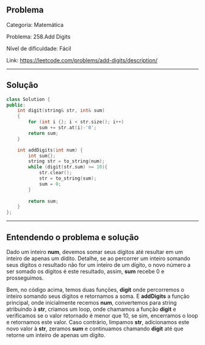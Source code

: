 ## Problema
Categoria: Matemática

Problema: 258.Add Digits

Nível de dificuldade: Fácil

Link: https://leetcode.com/problems/add-digits/description/

---

## Solução
```cpp
class Solution {
public:
    int digit(string& str, int& sum)
    {
        for (int i {}; i < str.size(); i++)
            sum += str.at(i)-'0';
        return sum;
    }

    int addDigits(int num) {
        int sum{};
        string str = to_string(num);
        while (digit(str,sum) >= 10){
            str.clear();
            str = to_string(sum);
            sum = 0;
        }
        
        return sum;
    }
};

```

---

## Entendendo o problema e solução

Dado um inteiro **num**, devemos somar seus dígitos até resultar em um inteiro de apenas um dídito. Detalhe, se ao percorrer um inteiro somando seus dígitos o resultado não for um inteiro de um dígito, o novo número a ser somado os dígitos é este resultado, assim, **sum** recebe 0 e prosseguimos.

Bem, no código acima, temos duas funções, **digit** onde percorremos o inteiro somando seus dígitos e retornamos a soma. E **addDigits** a função principal, onde inicialmente recemos **num**, convertemos para string atribuindo à **str**, criamos um loop, onde chamamos a função **digit** e verificamos se o valor retornado é menor que 10, se sim, encerramos o loop e retornamos este valor. Caso contrário, limpamos **str**, adicionamos este novo valor à **str**, zeramos **sum** e continuamos chamando **digit** até que retorne um inteiro de apenas um dígito.